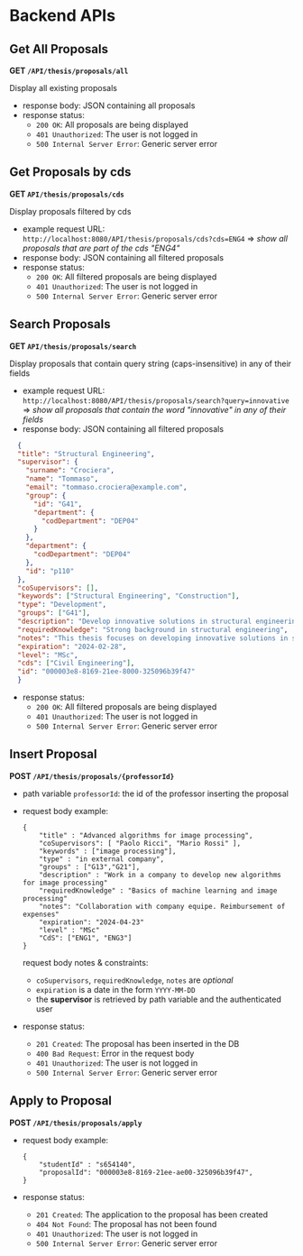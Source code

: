 # Backend APIs

## Get All Proposals

**GET `/API/thesis/proposals/all`**
  
  Display all existing proposals

- response body: JSON containing all proposals
- response status:
  - `200 OK`: All proposals are being displayed
  - `401 Unauthorized`: The user is not logged in
  - `500 Internal Server Error`: Generic server error

## Get Proposals by cds
**GET `API/thesis/proposals/cds`**

  Display proposals filtered by cds
- example request URL:
```http://localhost:8080/API/thesis/proposals/cds?cds=ENG4``` => *show all proposals that are part of the cds "ENG4"*
- response body: JSON containing all filtered proposals
- response status:
  - `200 OK`: All filtered proposals are being displayed
  - `401 Unauthorized`: The user is not logged in
  - `500 Internal Server Error`: Generic server error

## Search Proposals
**GET `API/thesis/proposals/search`**

Display proposals that contain query string (caps-insensitive) in any of their fields

- example request URL:
  ```http://localhost:8080/API/thesis/proposals/search?query=innovative``` 
=> *show all proposals that contain the word "innovative" in any of their fields*
- response body: JSON containing all filtered proposals 
```json
  {
  "title": "Structural Engineering",
  "supervisor": {
    "surname": "Crociera",
    "name": "Tommaso",
    "email": "tommaso.crociera@example.com",
    "group": {
      "id": "G41",
      "department": {
        "codDepartment": "DEP04"
      }
    },
    "department": {
      "codDepartment": "DEP04"
    },
    "id": "p110"
  },
  "coSupervisors": [],
  "keywords": ["Structural Engineering", "Construction"],
  "type": "Development",
  "groups": ["G41"],
  "description": "Develop innovative solutions in structural engineering.",
  "requiredKnowledge": "Strong background in structural engineering",
  "notes": "This thesis focuses on developing innovative solutions in structural engineering. The student should have a strong background in structural engineering.",
  "expiration": "2024-02-28",
  "level": "MSc",
  "cds": ["Civil Engineering"],
  "id": "000003e8-8169-21ee-8000-325096b39f47"
  }
  ```
- response status:
  - `200 OK`: All filtered proposals are being displayed
  - `401 Unauthorized`: The user is not logged in
  - `500 Internal Server Error`: Generic server error

## Insert Proposal
**POST `/API/thesis/proposals/{professorId}`**
- path variable `professorId`: the id of the professor inserting the proposal
- request body example:
    ```
    {
        "title" : "Advanced algorithms for image processing",
        "coSupervisors": [ "Paolo Ricci", "Mario Rossi" ],
        "keywords" : ["image processing"],
        "type" : "in external company",
        "groups" : ["G13","G21"],
        "description" : "Work in a company to develop new algorithms for image processing"
        "requiredKnowledge" : "Basics of machine learning and image processing"
        "notes": "Collaboration with company equipe. Reimbursement of expenses"
        "expiration": "2024-04-23"
        "level" : "MSc"
        "CdS": ["ENG1", "ENG3"]
    }
    ```
    request body notes & constraints:
    - `coSupervisors`, `requiredKnowledge`, `notes` are *optional*
    - `expiration` is a date in the form `YYYY-MM-DD`
    - the **supervisor** is retrieved by path variable and the authenticated user

- response status:
  - `201 Created`: The proposal has been inserted in the DB
  - `400 Bad Request`: Error in the request body
  - `401 Unauthorized`: The user is not logged in
  - `500 Internal Server Error`: Generic server error

## Apply to Proposal
**POST `/API/thesis/proposals/apply`**
- request body example:
    ```
    {
        "studentId" : "s654140",
        "proposalId": "000003e8-8169-21ee-ae00-325096b39f47",
    }
    ```

- response status:
  - `201 Created`: The application to the proposal has been created
  - `404 Not Found`: The proposal has not been found
  - `401 Unauthorized`: The user is not logged in
  - `500 Internal Server Error`: Generic server error
